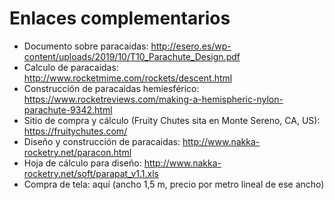 # Enlaces complementarios
* Documento sobre paracaidas: http://esero.es/wp-content/uploads/2019/10/T10_Parachute_Design.pdf
* Calculo de paracaidas: http://www.rocketmime.com/rockets/descent.html
* Construcción de paracaidas hemiesférico: https://www.rocketreviews.com/making-a-hemispheric-nylon-parachute-9342.html
* Sitio de compra y cálculo (Fruity Chutes sita en Monte Sereno, CA, US): https://fruitychutes.com/
* Diseño y construcción de paracaidas: http://www.nakka-rocketry.net/paracon.html
* Hoja de cálculo para diseño: http://www.nakka-rocketry.net/soft/parapat_v1.1.xls
* Compra de tela: aquí (ancho 1,5 m, precio por metro lineal de ese ancho)
